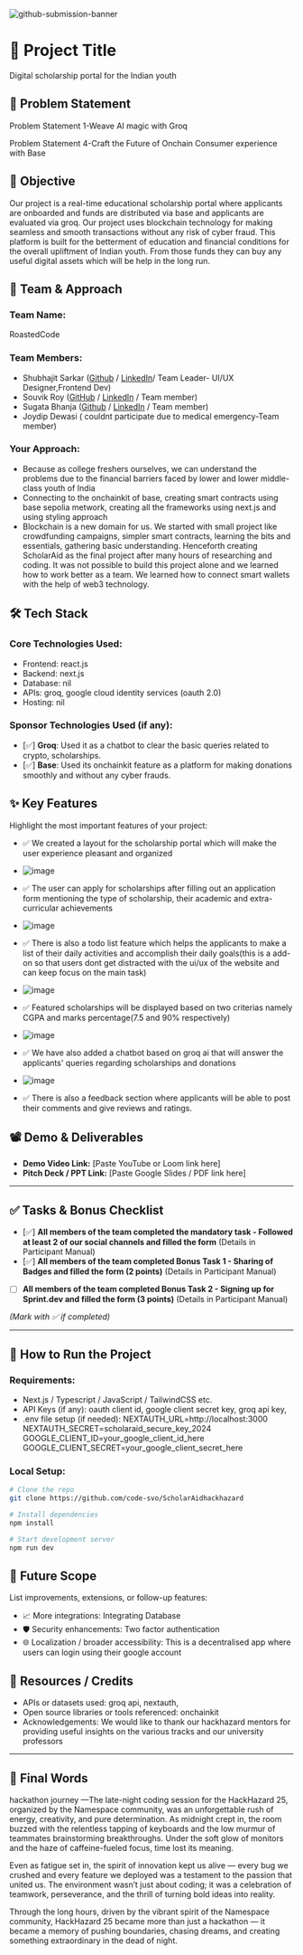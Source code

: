 ![github-submission-banner](https://github.com/user-attachments/assets/a1493b84-e4e2-456e-a791-ce35ee2bcf2f)

# 🚀 Project Title

Digital scholarship portal for the Indian youth



## 📌 Problem Statement


Problem Statement 1-Weave AI magic with Groq

Problem Statement 4-Craft the Future of Onchain Consumer experience with Base



## 🎯 Objective

Our project is a real-time educational scholarship portal where applicants are onboarded and funds are distributed via base and applicants are evaluated via groq. Our project uses blockchain technology for making seamless and smooth transactions without any risk of cyber fraud. This platform is built for the betterment of education and financial conditions for the overall upliftment of Indian youth. From those funds they can buy any useful digital assets which will be help in the long run. 

## 🧠 Team & Approach

### Team Name:  
RoastedCode

### Team Members:  
- Shubhajit Sarkar ([Github](https://github.com/code-svo) / [LinkedIn](www.linkedin.com/in/withshubhajit)/ Team Leader- UI/UX Designer,Frontend Dev)
- Souvik Roy  ([GitHub](https://github.com/Souvik313) / [LinkedIn](www.linkedin.com/in/souvik-roy-a8ab04337) / Team member) 
- Sugata Bhanja ([Github](https://github.com/SUGATABHANJA) / [LinkedIn](www.linkedin.com/in/sugata-bhanja-aa1110310) / Team member)
- Joydip Dewasi ( couldnt participate due to medical emergency-Team member)


### Your Approach:  
- Because as college freshers ourselves, we can understand the problems due to the financial barriers faced by lower and lower middle-class youth of India
- Connecting to the onchainkit of base, creating smart contracts using base sepolia metwork, creating all the frameworks using next.js and using styling approach
- Blockchain is a new domain for us. We started with small project like crowdfunding campaigns, simpler smart contracts, learning the bits and essentials, gathering basic understanding. Henceforth creating ScholarAid as the final project after many hours of researching and coding. It was not possible to build this project alone and we learned how to work better as a team. We learned how to connect smart wallets with the help of web3 technology. 



## 🛠️ Tech Stack

### Core Technologies Used:
- Frontend: react.js
- Backend: next.js
- Database: nil
- APIs: groq, google cloud identity services (oauth 2.0)
- Hosting: nil

### Sponsor Technologies Used (if any):
- [✅] **Groq**: Used it as a chatbot to clear the basic queries related to crypto, scholarships.   
- [✅] **Base**: Used its onchainkit feature as a platform for making donations smoothly and without any cyber frauds. 


## ✨ Key Features

Highlight the most important features of your project:

- ✅ We created a layout for the scholarship portal which will make the user experience pleasant and organized
- ![image](https://github.com/user-attachments/assets/c2669490-7ecb-4b25-8c01-7ef5d1aa2b67)
 
- ✅ The user can apply for scholarships after filling out an application form mentioning the type of scholarship, their academic and extra-curricular achievements
- ![image](https://github.com/user-attachments/assets/a6ef27e3-10e1-44eb-a752-b5906c38d1ea)
 
- ✅ There is also a todo list feature which helps the applicants to make a list of their daily activities and accomplish their daily goals(this is a add-on so that users dont get distracted with the ui/ux of the website and can keep focus on the main task)
- ![image](https://github.com/user-attachments/assets/9b557835-17ab-46d9-867e-9961360a360d)

- ✅ Featured scholarships will be displayed based on two criterias namely CGPA and marks percentage(7.5 and 90% respectively)
- ![image](https://github.com/user-attachments/assets/9b3dec87-a9bc-44e2-b663-bc62a1d7a9c2)

- ✅ We have also added a chatbot based on groq ai that will answer the applicants' queries regarding scholarships and donations
- ![image](https://github.com/user-attachments/assets/f34aa769-c9b6-4b4a-afd7-cdfbc166781e)

- ✅ There is also a feedback section where applicants will be able to post their comments and give reviews and ratings.



## 📽️ Demo & Deliverables

- **Demo Video Link:** [Paste YouTube or Loom link here]  
- **Pitch Deck / PPT Link:** [Paste Google Slides / PDF link here]  

---

## ✅ Tasks & Bonus Checklist

- [✅] **All members of the team completed the mandatory task - Followed at least 2 of our social channels and filled the form** (Details in Participant Manual)  
- [✅] **All members of the team completed Bonus Task 1 - Sharing of Badges and filled the form (2 points)**  (Details in Participant Manual)
- [ ] **All members of the team completed Bonus Task 2 - Signing up for Sprint.dev and filled the form (3 points)**  (Details in Participant Manual)

*(Mark with ✅ if completed)*

---

## 🧪 How to Run the Project

### Requirements:
- Next.js / Typescript / JavaScript / TailwindCSS etc.
- API Keys (if any): oauth client id, google client secret key, groq api key, 
- .env file setup (if needed):  NEXTAUTH_URL=http://localhost:3000
                                NEXTAUTH_SECRET=scholaraid_secure_key_2024
                                GOOGLE_CLIENT_ID=your_google_client_id_here
                                GOOGLE_CLIENT_SECRET=your_google_client_secret_here 

### Local Setup:
```bash
# Clone the repo
git clone https://github.com/code-svo/ScholarAidhackhazard

# Install dependencies
npm install

# Start development server
npm run dev
```



## 🧬 Future Scope

List improvements, extensions, or follow-up features:

- 📈 More integrations: Integrating Database 
- 🛡️ Security enhancements: Two factor authentication
- 🌐 Localization / broader accessibility: This is a decentralised app where users can login using their google account 



## 📎 Resources / Credits

- APIs or datasets used: groq api, nextauth,  
- Open source libraries or tools referenced: onchainkit  
- Acknowledgements: We would like to thank our hackhazard mentors for providing useful insights on the various tracks and our university professors 

---

## 🏁 Final Words

hackathon journey —The late-night coding session for the HackHazard 25, organized by the Namespace community, was an unforgettable rush of energy, creativity, and pure determination. As midnight crept in, the room buzzed with the relentless tapping of keyboards and the low murmur of teammates brainstorming breakthroughs. Under the soft glow of monitors and the haze of caffeine-fueled focus, time lost its meaning.

Even as fatigue set in, the spirit of innovation kept us alive — every bug we crushed and every feature we deployed was a testament to the passion that united us. The environment wasn’t just about coding; it was a celebration of teamwork, perseverance, and the thrill of turning bold ideas into reality.

Through the long hours, driven by the vibrant spirit of the Namespace community, HackHazard 25 became more than just a hackathon — it became a memory of pushing boundaries, chasing dreams, and creating something extraordinary in the dead of night. 

